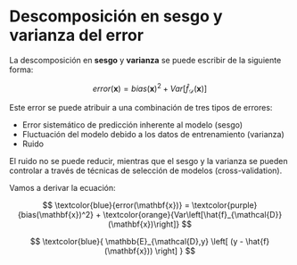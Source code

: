 # Descomposición en sesgo y varianza del error

La descomposición en __sesgo__ y __varianza__ se puede escribir de la siguiente forma:

$$
error(\mathbf{x}) = bias(\mathbf{x})^2 + Var\left[\hat{f}_{\mathcal{D}}(\mathbf{x})\right]
$$

Este error se puede atribuir a una combinación de tres tipos de errores:

- Error sistemático de predicción inherente al modelo (sesgo)
- Fluctuación del modelo debido a los datos de entrenamiento (varianza)
- Ruido

El ruido no se puede reducir, mientras que el sesgo y la varianza se pueden controlar a través de técnicas de selección de modelos (cross-validation).

Vamos a derivar la ecuación:

$$
\textcolor{blue}{error(\mathbf{x})} = \textcolor{purple}{bias(\mathbf{x})^2} + \textcolor{orange}{Var\left[\hat{f}_{\mathcal{D}}(\mathbf{x})\right]}
$$

$$
\textcolor{blue}{ \mathbb{E}_{\mathcal{D},y} \left[ (y - \hat{f}(\mathbf{x})) \right] } 
$$
  
